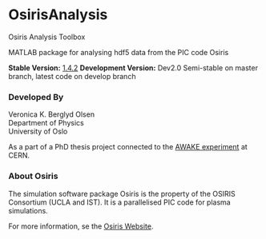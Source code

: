 # OsirisAnalysis
Osiris Analysis Toolbox

MATLAB package for analysing hdf5 data from the PIC code Osiris

**Stable Version:** [1.4.2](https://github.com/Jadzia626/OsirisAnalysis/releases/tag/v1.4.2)
**Development Version:** Dev2.0
Semi-stable on master branch, latest code on develop branch
 
### Developed By

Veronica K. Berglyd Olsen<br>
Department of Physics<br>
University of Oslo

As a part of a PhD thesis project connected to the [AWAKE experiment](http://awake.web.cern.ch/) at CERN.
 
### About Osiris

The simulation software package Osiris is the property of the OSIRIS Consortium (UCLA and IST). It is a parallelised PIC code for plasma simulations. 

For more information, se the [Osiris Website](https://plasmasim.physics.ucla.edu/codes/osiris).